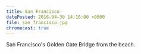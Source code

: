 ```yaml
---
title: San Francisco
datePosted: 2016-04-30 14:16:00 +0000
file: san_francisco.jpg
chromecast: true
---
```

San Francisco's Golden Gate Bridge from the beach.
